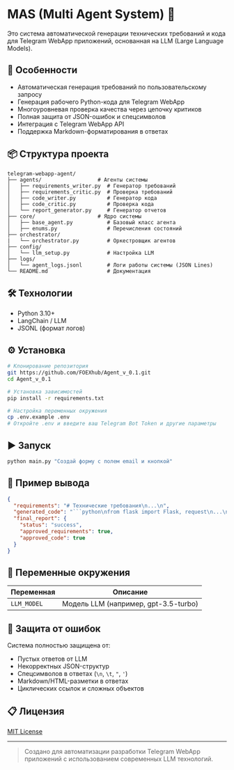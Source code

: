 # MAS (Multi Agent System) 🤖

Это система автоматической генерации технических требований и кода для Telegram WebApp приложений, основанная на LLM (Large Language Models).

## 🔧 Особенности
- Автоматическая генерация требований по пользовательскому запросу
- Генерация рабочего Python-кода для Telegram WebApp
- Многоуровневая проверка качества через цепочку критиков
- Полная защита от JSON-ошибок и спецсимволов
- Интеграция с Telegram WebApp API
- Поддержка Markdown-форматирования в ответах

## 📦 Структура проекта
```
telegram-webapp-agent/
├── agents/                  # Агенты системы
│   ├── requirements_writer.py  # Генератор требований
│   ├── requirements_critic.py  # Проверка требований
│   ├── code_writer.py          # Генератор кода
│   ├── code_critic.py          # Проверка кода
│   └── report_generator.py     # Генератор отчетов
├── core/                    # Ядро системы
│   ├── base_agent.py           # Базовый класс агента
│   ├── enums.py                # Перечисления состояний
├── orchestrator/
|   └── orchestrator.py         # Оркестровщик агентов 
├── config/
│   └── llm_setup.py            # Настройка LLM
├── logs/
│   └── agent_logs.jsonl        # Логи работы системы (JSON Lines)
└── README.md                   # Документация
```

## 🛠️ Технологии
- Python 3.10+
- LangChain / LLM
- JSONL (формат логов)

## ⚙️ Установка

```bash
# Клонирование репозитория
git https://github.com/FOEXhub/Agent_v_0.1.git
cd Agent_v_0.1

# Установка зависимостей
pip install -r requirements.txt

# Настройка переменных окружения
cp .env.example .env
# Откройте .env и введите ваш Telegram Bot Token и другие параметры
```

## ▶️ Запуск

```bash
python main.py "Создай форму с полем email и кнопкой"
```

## 🧪 Пример вывода

```json
{
  "requirements": "# Технические требования\n...\n",
  "generated_code": "```python\nfrom flask import Flask, request\n...\n```",
  "final_report": {
    "status": "success",
    "approved_requirements": true,
    "approved_code": true
  }
}
```

## 📌 Переменные окружения

| Переменная | Описание |
|-----------|----------|
| `LLM_MODEL` | Модель LLM (например, gpt-3.5-turbo) |

## 🧼 Защита от ошибок

Система полностью защищена от:
- Пустых ответов от LLM
- Некорректных JSON-структур
- Спецсимволов в ответах (`\n`, `\t`, `"`, `'`)
- Markdown/HTML-разметки в ответах
- Циклических ссылок и сложных объектов

## 📋 Лицензия

[MIT License](LICENSE)

---

> Создано для автоматизации разработки Telegram WebApp приложений с использованием современных LLM технологий.